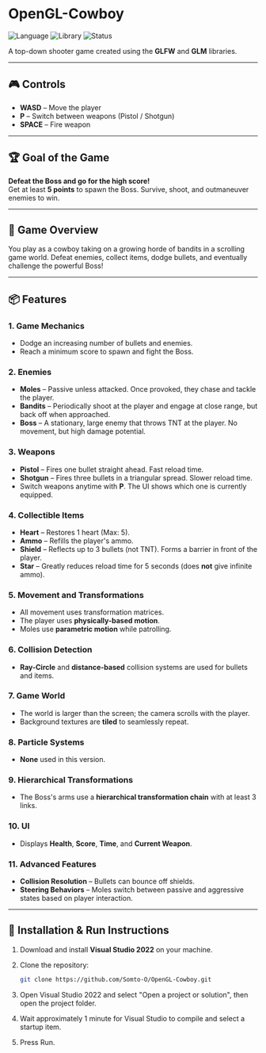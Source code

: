 # OpenGL-Cowboy

![Language](https://img.shields.io/badge/language-C++-blue.svg)
![Library](https://img.shields.io/badge/OpenGL-GLFW%2FGLM-green.svg)
![Status](https://img.shields.io/badge/status-In%20Development-orange.svg)

A top-down shooter game created using the **GLFW** and **GLM** libraries.

---

## 🎮 Controls

- **WASD** – Move the player  
- **P** – Switch between weapons (Pistol / Shotgun)  
- **SPACE** – Fire weapon  

---

## 🏆 Goal of the Game

**Defeat the Boss and go for the high score!**  
Get at least **5 points** to spawn the Boss. Survive, shoot, and outmaneuver enemies to win.

---

## 🧠 Game Overview

You play as a cowboy taking on a growing horde of bandits in a scrolling game world. Defeat enemies, collect items, dodge bullets, and eventually challenge the powerful Boss!

---

## 📦 Features

### 1. Game Mechanics

- Dodge an increasing number of bullets and enemies.
- Reach a minimum score to spawn and fight the Boss.

### 2. Enemies

- **Moles** – Passive unless attacked. Once provoked, they chase and tackle the player.
- **Bandits** – Periodically shoot at the player and engage at close range, but back off when approached.
- **Boss** – A stationary, large enemy that throws TNT at the player. No movement, but high damage potential.

### 3. Weapons

- **Pistol** – Fires one bullet straight ahead. Fast reload time.
- **Shotgun** – Fires three bullets in a triangular spread. Slower reload time.
- Switch weapons anytime with **P**. The UI shows which one is currently equipped.

### 4. Collectible Items

- **Heart** – Restores 1 heart (Max: 5).
- **Ammo** – Refills the player's ammo.
- **Shield** – Reflects up to 3 bullets (not TNT). Forms a barrier in front of the player.
- **Star** – Greatly reduces reload time for 5 seconds (does **not** give infinite ammo).

### 5. Movement and Transformations

- All movement uses transformation matrices.
- The player uses **physically-based motion**.
- Moles use **parametric motion** while patrolling.

### 6. Collision Detection

- **Ray-Circle** and **distance-based** collision systems are used for bullets and items.

### 7. Game World

- The world is larger than the screen; the camera scrolls with the player.
- Background textures are **tiled** to seamlessly repeat.

### 8. Particle Systems

- **None** used in this version.

### 9. Hierarchical Transformations

- The Boss's arms use a **hierarchical transformation chain** with at least 3 links.

### 10. UI

- Displays **Health**, **Score**, **Time**, and **Current Weapon**.

### 11. Advanced Features

- **Collision Resolution** – Bullets can bounce off shields.
- **Steering Behaviors** – Moles switch between passive and aggressive states based on player interaction.

---

## 🚀 Installation & Run Instructions

1. Download and install **Visual Studio 2022** on your machine.
2. Clone the repository:

   ```bash
   git clone https://github.com/Somto-O/OpenGL-Cowboy.git
3. Open Visual Studio 2022 and select "Open a project or solution", then open the project folder.
4. Wait approximately 1 minute for Visual Studio to compile and select a startup item.
5. Press Run.
